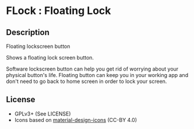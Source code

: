FLock : Floating Lock
======

Description
------
Floating lockscreen button

Shows a floating lock screen button.

Software lockscreen button can help you get rid of worrying about your physical button's life.
Floating button can keep you in your working app and don't need to go back to home screen in order to lock your screen.

License
------
- GPLv3+ (See LICENSE)
- Icons based on [material-design-icons](http://www.google.com/design/spec/style/icons.html#icons-system-icons) (CC-BY 4.0)
